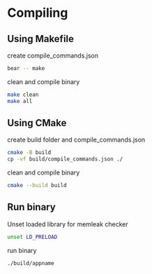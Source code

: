 # Compiling

## Using Makefile

create compile_commands.json

```sh
bear -- make
```

clean and compile binary

```sh
make clean
make all
```

## Using CMake

create build folder and compile_commands.json

```sh
cmake -B build
cp -vf build/compile_commands.json ./
```

clean and compile binary

```sh
cmake --build build
```

## Run binary

Unset loaded library for memleak checker

```sh
unset LD_PRELOAD
```

run binary

```sh
./build/appname
```

